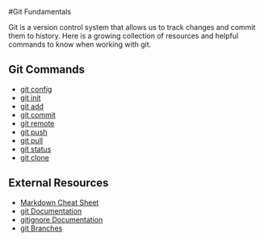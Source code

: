 #Git Fundamentals

Git is a version control system that allows us to track changes and commit them to history.
Here is a growing collection of resources and helpful commands to know when working with git. 


## Git Commands
- [git config](./Commands/config.md)
- [git init](./Commands/Init.md)
- [git add](./Commands/Add.md)
- [git commit](./Commands/Commit.md)
- [git remote](./commands/Remote.md)
- [git push](./Commands/Push.md)
- [git pull](./Commands/pull.md)
- [git status](./Commands/status.md)
- [git clone](./Commands/clone.md)

## External Resources
- [Markdown Cheat Sheet](https://www.markdownguide.org/cheat-sheet/)
- [git Documentation](https://git-scm.com/docs)
- [gitignore Documentation](https://git-scm.com/docs/gitignore)
- [git Branches](https://git-scm.com/book/en/v2/Git-Branching-Branches-in-a-Nutshell)